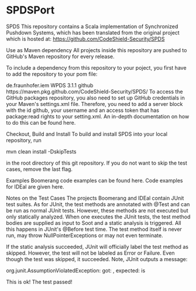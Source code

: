 # SPDSPort
SPDS
This repository contains a Scala implementation of Synchronized Pushdown Systems, which has been translated from the original project which is hosted at: https://github.com/CodeShield-Security/SPDS

Use as Maven dependency
All projects inside this repository are pushed to GitHub's Maven repository for every release.

To include a dependency from this repository to your poject, you first have to add the repository to your pom file:

<dependencies>
  <dependency>
    <groupId>de.fraunhofer.iem</groupId>
    <artifactId>WPDS</artifactId>
    <version>3.1.1</version>
  </dependency>
</dependencies>
<repositories>
  <repository>
      <id>github</id>
      <url>https://maven.pkg.github.com/CodeShield-Security/SPDS/</url>
  </repository>
</repositories>	
To access the GitHub packages repository, you also need to set up GitHub credentials in your Maven's settings.xml file. Therefore, you need to add a server block with the id github, your username and an access token that has package:read rights to your setting.xml. An in-depth documentation on how to do this can be found here.

Checkout, Build and Install
To build and install SPDS into your local repository, run

mvn clean install -DskipTests

in the root directory of this git repository. If you do not want to skip the test cases, remove the last flag.

Examples
Boomerang code examples can be found here. Code examples for IDEal are given here.

Notes on the Test Cases
The projects Boomerang and IDEal contain JUnit test suites. As for JUnit, the test methods are annotated with @Test and can be run as normal JUnit tests. However, these methods are not executed but only statically analyzed. When one executes the JUnit tests, the test method bodies are supplied as input to Soot and a static analysis is triggered. All this happens in JUnit's @Before test time. The test method itself is never run, may throw NullPointerExceptions or may not even terminate.

If the static analysis succeeded, JUnit will officially label the test method as skipped. However, the test will not be labeled as Error or Failure. Even though the test was skipped, it succeeded. Note, JUnit outputs a message:

org.junit.AssumptionViolatedException: got: <false>, expected: is <true>

This is ok! The test passed!
